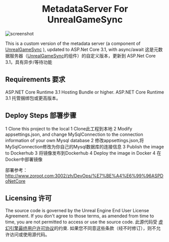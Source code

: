 <h1 align="center">
  <br>
    MetadataServer For UnrealGameSync
  <br>
</h1>

![screenshot](https://docs.unrealengine.com/4.26/Images/ProductionPipelines/DeployingTheEngine/UnrealGameSync/QuickStart/UGSQS_Step1_EndResult-2.webp)

This is a custom version of the metadata server (a component of [UnrealGameSync](https://docs.unrealGameSync.com/en-US/ProductionPipelines/DeployingTheEngine/UnrealGameSync/index.html) ), updated to ASP.Net Core 3.1, with async/await
这是元数据服务器（[UnrealGameSync](https://docs.unrealengine.com/en-US/ProductionPipelines/DeployingTheEngine/UnrealGameSync/index.html)的组件）的自定义版本，更新到 ASP.Net Core 3.1，具有异步/等待功能

Requirements
要求
---------------------------
ASP.NET Core Runtime 3.1 Hosting Bundle or higher.
ASP.NET Core Runtime 3.1 托管捆绑包或更高版本。

Deploy Steps
部署步骤
---------------------------
1 Clone this project to the local
1 Clone此工程到本地
2 Modify appsettings.json, and change MySqlConnection to the connection information of your own Mysql database
2 修改appsettings.json,将MySqlConnection修改为你自己的Mysql数据库的连接信息
3 Publish the image to Dockerhub
3 将镜像发布到Dockerhub
4 Deploy the image in Docker
4 在Docker中部署镜像

部署参考：http://www.zoroot.com:3002/zh/DevOps/%E7%BE%A4%E6%99%96ASPDoNetCore


Licensing
许可
---------------------------
The source code is governed by the Unreal Engine End User License Agreement. If you don't agree to those terms, as amended from time to time, you are not permitted to access or use the source code.
此源代码受 [虚幻引擎最终用户许可协议](https://www.unrealengine.com/eula)的约束. 如果您不同意这些条款（经不时修订），则不允许访问或使用源代码。

